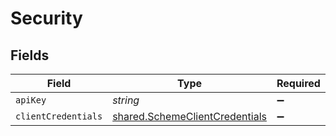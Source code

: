 # Security


## Fields

| Field                                                                                   | Type                                                                                    | Required                                                                                | Description                                                                             |
| --------------------------------------------------------------------------------------- | --------------------------------------------------------------------------------------- | --------------------------------------------------------------------------------------- | --------------------------------------------------------------------------------------- |
| `apiKey`                                                                                | *string*                                                                                | :heavy_minus_sign:                                                                      | N/A                                                                                     |
| `clientCredentials`                                                                     | [shared.SchemeClientCredentials](../../../sdk/models/shared/schemeclientcredentials.md) | :heavy_minus_sign:                                                                      | N/A                                                                                     |